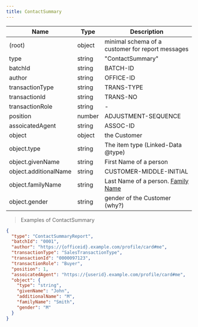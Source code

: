 ```yaml
---
title: ContactSummary
---
```

| Name | Type | Description |
|---|---|---|
| (root) | object | minimal schema of a customer for report messages |
| type | string | "ContactSummary" |
| batchId | string | BATCH-ID |
| author | string | OFFICE-ID |
| transactionType | string | TRANS-TYPE |
| transactionId | string | TRANS-NO |
| transactionRole | string | - |
| position | number | ADJUSTMENT-SEQUENCE |
| assoicatedAgent | string | ASSOC-ID |
| object | object | the Customer |
| object.type | string | The item type (Linked-Data @type) |
| object.givenName | string | First Name of a person |
| object.additionalName | string | CUSTOMER-MIDDLE-INITIAL |
| object.familyName | string | Last Name of a person. [Family Name](https://schema.org/familyName) |
| object.gender | string | gender of the Customer (why?) |

> Examples of ContactSummary

```json
{
  "type": "ContactSummaryReport",
  "batchId": "0001",
  "author": "https://{officeid}.example.com/profile/card#me",
  "transactionType": "SalesTransactionType",
  "transactionId": "0000097123",
  "transactionRole": "Buyer",
  "position": 1,
  "assoicatedAgent": "https://{userid}.example.com/profile/card#me",
  "object": {
    "type": "string",
    "givenName": "John",
    "additionalName": "M",
    "familyName": "Smith",
    "gender": "M"
  }
}
```


